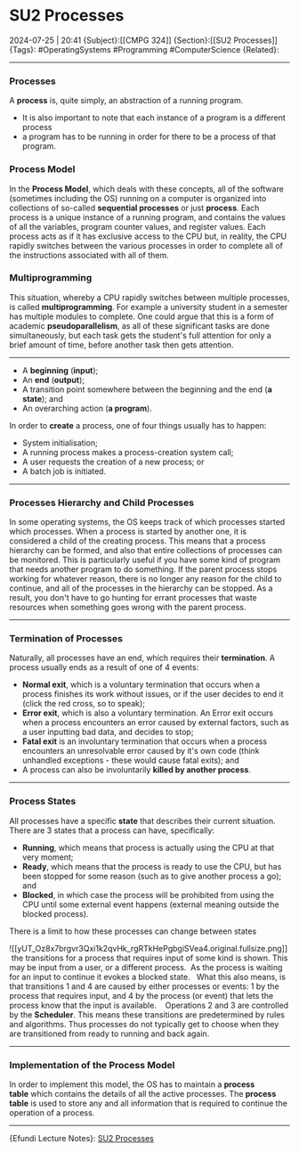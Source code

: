 # SU2 Processes
2024-07-25 | 20:41
{Subject}:[[CMPG 324]]
{Section}:[[SU2 Processes]]
{Tags}: #OperatingSystems #Programming #ComputerScience 
{Related}:

--- 
### Processes
A **process** is, quite simply, an abstraction of a running program.
 - It is also important to note that each instance of a program is a different process
 - a program has to be running in order for there to be a process of that program.

### Process Model
In the **Process Model**, which deals with these concepts, all of the software (sometimes including the OS) running on a computer is organized into collections of so-called **sequential processes** or just **process**. Each process is a unique instance of a running program, and contains the values of all the variables, program counter values, and register values. Each process acts as if it has exclusive access to the CPU but, in reality, the CPU rapidly switches between the various processes in order to complete all of the instructions associated with all of them.

### Multiprogramming
This situation, whereby a CPU rapidly switches between multiple processes, is called **multiprogramming**. 
For example a university student in a semester has multiple modules to complete. One could argue that this is a form of academic **pseudoparallelism**, as all of these significant tasks are done simultaneously, but each task gets the student's full attention for only a brief amount of time, before another task then gets attention.

---
- A **beginning** (**input**);
- An **end** (**output**);
- A transition point somewhere between the beginning and the end (**a state**); and
- An overarching action (**a program**).

In order to **create** a process, one of four things usually has to happen:

- System initialisation;
- A running process makes a process-creation system call;
- A user requests the creation of a new process; or
- A batch job is initiated.

---
### Processes Hierarchy and Child Processes
In some operating systems, the OS keeps track of which processes started which processes. When a process is started by another one, it is considered a child of the creating process. This means that a process hierarchy can be formed, and also that entire collections of processes can be monitored. This is particularly useful if you have some kind of program that needs another program to do something. If the parent process stops working for whatever reason, there is no longer any reason for the child to continue, and all of the processes in the hierarchy can be stopped. As a result, you don't have to go hunting for errant processes that waste resources when something goes wrong with the parent process.

---

### Termination of Processes
Naturally, all processes have an end, which requires their **termination**. A process usually ends as a result of one of 4 events:

- **Normal exit**, which is a voluntary termination that occurs when a process finishes its work without issues, or if the user decides to end it (click the red cross, so to speak);
- **Error exit**, which is also a voluntary termination. An Error exit occurs when a process encounters an error caused by external factors, such as a user inputting bad data, and decides to stop;
- **Fatal exit** is an involuntary termination that occurs when a process encounters an unresolvable error caused by it's own code (think unhandled exceptions - these would cause fatal exits); and
- A process can also be involuntarily **killed by another process**.

---
### Process States
All processes have a specific **state** that describes their current situation. There are 3 states that a process can have, specifically:

- **Running**, which means that process is actually using the CPU at that very moment;
- **Ready**, which means that the process is ready to use the CPU, but has been stopped for some reason (such as to give another process a go); and
- **Blocked**, in which case the process will be prohibited from using the CPU until some external event happens (external meaning outside the blocked process).

There is a limit to how these processes can change between states

![[yUT_Oz8x7brgvr3Qxi1k2qvHk_rgRTkHePgbgiSVea4.original.fullsize.png]]
 the transitions for a process that requires input of some kind is shown. This may be input from a user, or a different process.
 As the process is waiting for an input to continue it evokes a blocked state.
  What this also means, is that transitions 1 and 4 are caused by either processes or events: 1 by the process that requires input, and 4 by the process (or event) that lets the process know that the input is available.
 
 Operations 2 and 3 are controlled by the **Scheduler**. This means these transitions are predetermined by rules and algorithms. Thus processes do not typically get to choose when they are transitioned from ready to running and back again.

---
### Implementation of the Process Model
In order to implement this model, the OS has to maintain a **process table** which contains the details of all the active processes. 
The **process table** is used to store any and all information that is required to continue the operation of a process.

--- 
{Efundi Lecture Notes}: [SU2 Processes]()